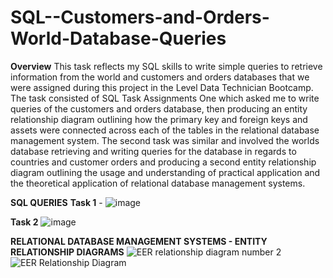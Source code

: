 # SQL--Customers-and-Orders-World-Database-Queries
**Overview**
This task reflects my SQL skills to write simple queries to retrieve information from the world and customers and orders databases that we were assigned during this project in the Level Data Technician Bootcamp. The task consisted of SQL Task Assignments One which asked me to write queries of the customers and orders database, then producing an entity relationship diagram outlining how the primary key and foreign keys and assets were connected across each of the tables in the relational database management system. The second task was similar and involved the worlds database retrieving and writing queries for the database in regards to countries and customer orders and producing a second entity relationship diagram outlining the usage and understanding of practical application and the theoretical application of relational database management systems. 

**SQL QUERIES**
**Task 1** - 
![image](https://github.com/insights000/SQL--Customers-and-Orders-World-Database-Queries/assets/150028138/ed2259aa-5775-407d-8016-9b9d19af184e)

**Task 2**
![image](https://github.com/insights000/SQL--Customers-and-Orders-World-Database-Queries/assets/150028138/b798e767-1b8f-4a93-9314-bb415d85ad58)


**RELATIONAL DATABASE MANAGEMENT SYSTEMS - ENTITY RELATIONSHIP DIAGRAMS**
![EER relationship diagram number 2](https://github.com/insights000/SQL--Customers-and-Orders-World-Database-Queries/assets/150028138/6c6b9e45-6bfb-4843-81bd-c0a328ef25e2)
![EER Relationship Diagram](https://github.com/insights000/SQL--Customers-and-Orders-World-Database-Queries/assets/150028138/80c6865a-5969-4281-91f3-645eeebb599b)


